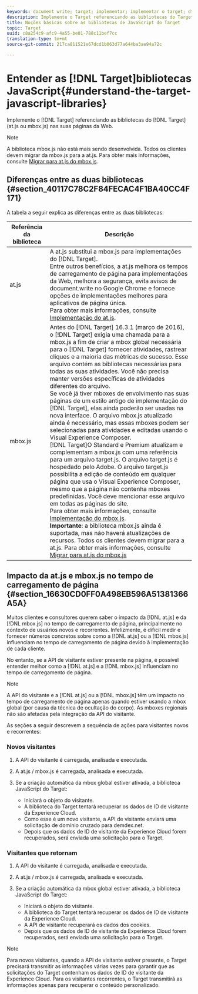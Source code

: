 ```yaml
---
keywords: document write; target; implementar; implementar o target; dtm; dynamic tag management; at.js; mbox.js; target.js; mbox
description: Implemente o Target referenciando as bibliotecas do Target (at.js ou mbox.js) nas suas páginas da Web.
title: Noções básicas sobre as bibliotecas de JavaScript do Target
topic: Target
uuid: c8a254c9-afc9-4a55-be01-788c11bef7cc
translation-type: tm+mt
source-git-commit: 217ca811521e67dcd1b063d77a644ba3ae94a72c

---
```



# Entender as [!DNL Target]bibliotecas JavaScript{#understand-the-target-javascript-libraries}

Implemente o [!DNL Target] referenciando as bibliotecas do [!DNL Target] (at.js ou mbox.js) nas suas páginas da Web.

>[!NOTE]
>
>A biblioteca mbox.js não está mais sendo desenvolvida. Todos os clientes devem migrar da mbox.js para a at.js. Para obter mais informações, consulte [Migrar para at.js do mbox.js](../../c-implementing-target/c-implementing-target-for-client-side-web/t-mbox-download/c-target-atjs-implementation/target-migrate-atjs.md#task_DE55DCE9AC2F49728395665DE1B1E6EA).

## Diferenças entre as duas bibliotecas {#section_40117C78C2F84FECAC4F1BA40CC4F171}

A tabela a seguir explica as diferenças entre as duas bibliotecas:

| Referência da biblioteca | Descrição |
|--- |--- |
| at.js | A at.js substitui a mbox.js para implementações do [!DNL Target].<br>Entre outros benefícios, a at.js melhora os tempos de carregamento de página para implementações da Web, melhora a segurança, evita avisos de document.write no Google Chrome e fornece opções de implementações melhores para aplicativos de página única.<br>Para obter mais informações, consulte [Implementação do at.js](/help/c-implementing-target/c-implementing-target-for-client-side-web/t-mbox-download/c-target-atjs-implementation/target-atjs-implementation.md). |
| mbox.js | Antes do [!DNL Target] 16.3.1 (março de 2016), o [!DNL Target] exigia uma chamada para a mbox.js a fim de criar a mbox global necessária para o [!DNL Target] fornecer atividades, rastrear cliques e a maioria das métricas de sucesso. Esse arquivo contém as bibliotecas necessárias para todas as suas atividades. Você não precisa manter versões específicas de atividades diferentes do arquivo.<br>Se você já tiver mboxes de envolvimento nas suas páginas de um estilo antigo de implementação do [!DNL Target], elas ainda poderão ser usadas na nova interface. O arquivo mbox.js atualizado ainda é necessário, mas essas mboxes podem ser selecionadas para atividades e editadas usando o Visual Experience Composer.<br>[!DNL Target]O Standard e Premium atualizam e complementam a mbox.js com uma referência para um arquivo target.js. O arquivo target.js é hospedado pelo Adobe. O arquivo target.js possibilita a edição de conteúdo em qualquer página que usa o Visual Experience Composer, mesmo que a página não contenha mboxes predefinidas. Você deve mencionar esse arquivo em todas as páginas do site.<br>Para obter mais informações, consulte [Implementação do mbox.js](/help/c-implementing-target/c-implementing-target-for-client-side-web/t-mbox-download/mbox-download.md).<br>**Importante**: a biblioteca mbox.js ainda é suportada, mas não haverá atualizações de recursos. Todos os clientes devem migrar para a at.js. Para obter mais informações, consulte [Migrar para at.js do mbox.js](/help/c-implementing-target/c-implementing-target-for-client-side-web/t-mbox-download/c-target-atjs-implementation/target-migrate-atjs.md)<br> |

## Impacto da at.js e mbox.js no tempo de carregamento de página {#section_16630CD0FF0A498EB596A51381366A5A}

Muitos clientes e consultores querem saber o impacto da [!DNL at.js] e da [!DNL mbox.js] no tempo de carregamento de página, principalmente no contexto de usuários novos e recorrentes. Infelizmente, é difícil medir e fornecer números concretos sobre como a [!DNL at.js] ou a [!DNL mbox.js] influenciam no tempo de carregamento de página devido à implementação de cada cliente.

No entanto, se a API de visitante estiver presente na página, é possível entender melhor como a [!DNL at.js] e a [!DNL mbox.js] influenciam no tempo de carregamento de página.

>[!NOTE]
>
>A API do visitante e a [!DNL at.js] ou a [!DNL mbox.js] têm um impacto no tempo de carregamento de página apenas quando estiver usando a mbox global (por causa da técnica de ocultação do corpo). As mboxes regionais não são afetadas pela integração da API do visitante.

As seções a seguir descrevem a sequência de ações para visitantes novos e recorrentes:

### Novos visitantes

1. A API do visitante é carregada, analisada e executada.
1. A at.js / mbox.js é carregada, analisada e executada.
1. Se a criação automática da mbox global estiver ativada, a biblioteca JavaScript do Target:

   * Iniciará o objeto do visitante.
   * A biblioteca do Target tentará recuperar os dados de ID de visitante da Experience Cloud.
   * Como esse é um novo visitante, a API de visitante enviará uma solicitação de domínio cruzado para demdex.net.
   * Depois que os dados de ID de visitante da Experience Cloud forem recuperados, será enviada uma solicitação para o Target.

### Visitantes que retornam

1. A API do visitante é carregada, analisada e executada.
1. A at.js / mbox.js é carregada, analisada e executada.
1. Se a criação automática da mbox global estiver ativada, a biblioteca JavaScript do Target:

   * Iniciará o objeto do visitante.
   * A biblioteca do Target tentará recuperar os dados de ID de visitante da Experience Cloud.
   * A API de visitante recuperará os dados dos cookies.
   * Depois que os dados de ID de visitante da Experience Cloud forem recuperados, será enviada uma solicitação para o Target.

>[!NOTE]
>
>Para novos visitantes, quando a API de visitante estiver presente, o Target precisará transmitir as informações várias vezes para garantir que as solicitações do Target contenham os dados de ID de visitante da Experience Cloud. Para os visitantes recorrentes, o Target transmitirá as informações apenas para recuperar o conteúdo personalizado.
